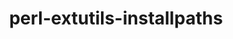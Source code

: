 ---
title: "perl-extutils-installpaths"
layout: cache
categories: [package, develop]
meta: {"versions": ["0.012"], "compilers": ["gcc@=7.3.1"], "oss": ["amzn2"], "platforms": ["linux"], "targets": ["aarch64", "neoverse_n1", "x86_64_v3"], "stacks": ["aws-ahug", "aws-ahug-aarch64", "root"], "num_specs": 9, "num_specs_by_stack": {"root": 9, "aws-ahug-aarch64": 8, "aws-ahug": 1}}
spec_details: [{"hash": "x6mytgjnrfg3fij4rzbkrhuatyguvkx6", "compiler": "gcc@=7.3.1", "versions": ["0.012"], "os": "amzn2", "platform": "linux", "target": "aarch64", "variants": ["build_system=perl"], "stacks": ["root", "aws-ahug-aarch64"], "size": "-", "tarball": "https://binaries.spack.io/develop/build_cache/linux-amzn2-aarch64/gcc-7.3.1/perl-extutils-installpaths-0.012/linux-amzn2-aarch64-gcc-7.3.1-perl-extutils-installpaths-0.012-x6mytgjnrfg3fij4rzbkrhuatyguvkx6.spack"}, {"hash": "yxcxl5o6uyeca7cghphueai2vqc7fr5t", "compiler": "gcc@=7.3.1", "versions": ["0.012"], "os": "amzn2", "platform": "linux", "target": "aarch64", "variants": ["build_system=perl"], "stacks": ["root", "aws-ahug-aarch64"], "size": "-", "tarball": "https://binaries.spack.io/develop/build_cache/linux-amzn2-aarch64/gcc-7.3.1/perl-extutils-installpaths-0.012/linux-amzn2-aarch64-gcc-7.3.1-perl-extutils-installpaths-0.012-yxcxl5o6uyeca7cghphueai2vqc7fr5t.spack"}, {"hash": "edblv5uhxgzy7q6gd3dobdc2gcqtng4m", "compiler": "gcc@=7.3.1", "versions": ["0.012"], "os": "amzn2", "platform": "linux", "target": "aarch64", "variants": ["build_system=perl"], "stacks": ["root", "aws-ahug-aarch64"], "size": "-", "tarball": "https://binaries.spack.io/develop/build_cache/linux-amzn2-aarch64/gcc-7.3.1/perl-extutils-installpaths-0.012/linux-amzn2-aarch64-gcc-7.3.1-perl-extutils-installpaths-0.012-edblv5uhxgzy7q6gd3dobdc2gcqtng4m.spack"}, {"hash": "dc5ahomxoekwxlfgrbv7hotlbfm43tii", "compiler": "gcc@=7.3.1", "versions": ["0.012"], "os": "amzn2", "platform": "linux", "target": "aarch64", "variants": ["build_system=perl"], "stacks": ["root", "aws-ahug-aarch64"], "size": "-", "tarball": "https://binaries.spack.io/develop/build_cache/linux-amzn2-aarch64/gcc-7.3.1/perl-extutils-installpaths-0.012/linux-amzn2-aarch64-gcc-7.3.1-perl-extutils-installpaths-0.012-dc5ahomxoekwxlfgrbv7hotlbfm43tii.spack"}, {"hash": "4lcygxlhabccsqxl3vqkaqeyqltjij5i", "compiler": "gcc@=7.3.1", "versions": ["0.012"], "os": "amzn2", "platform": "linux", "target": "neoverse_n1", "variants": ["build_system=perl"], "stacks": ["root", "aws-ahug-aarch64"], "size": "-", "tarball": "https://binaries.spack.io/develop/build_cache/linux-amzn2-neoverse_n1/gcc-7.3.1/perl-extutils-installpaths-0.012/linux-amzn2-neoverse_n1-gcc-7.3.1-perl-extutils-installpaths-0.012-4lcygxlhabccsqxl3vqkaqeyqltjij5i.spack"}, {"hash": "cw7lwn4gm7itvl5u5ywzw5g6sw25bkk2", "compiler": "gcc@=7.3.1", "versions": ["0.012"], "os": "amzn2", "platform": "linux", "target": "neoverse_n1", "variants": ["build_system=perl"], "stacks": ["root", "aws-ahug-aarch64"], "size": "-", "tarball": "https://binaries.spack.io/develop/build_cache/linux-amzn2-neoverse_n1/gcc-7.3.1/perl-extutils-installpaths-0.012/linux-amzn2-neoverse_n1-gcc-7.3.1-perl-extutils-installpaths-0.012-cw7lwn4gm7itvl5u5ywzw5g6sw25bkk2.spack"}, {"hash": "qlr2hrycdauvperqsfco36sumlfshtwc", "compiler": "gcc@=7.3.1", "versions": ["0.012"], "os": "amzn2", "platform": "linux", "target": "neoverse_n1", "variants": ["build_system=perl"], "stacks": ["root", "aws-ahug-aarch64"], "size": "-", "tarball": "https://binaries.spack.io/develop/build_cache/linux-amzn2-neoverse_n1/gcc-7.3.1/perl-extutils-installpaths-0.012/linux-amzn2-neoverse_n1-gcc-7.3.1-perl-extutils-installpaths-0.012-qlr2hrycdauvperqsfco36sumlfshtwc.spack"}, {"hash": "b2m4y63ihtybslz334pxtaihjnwvjiky", "compiler": "gcc@=7.3.1", "versions": ["0.012"], "os": "amzn2", "platform": "linux", "target": "neoverse_n1", "variants": ["build_system=perl"], "stacks": ["root", "aws-ahug-aarch64"], "size": "-", "tarball": "https://binaries.spack.io/develop/build_cache/linux-amzn2-neoverse_n1/gcc-7.3.1/perl-extutils-installpaths-0.012/linux-amzn2-neoverse_n1-gcc-7.3.1-perl-extutils-installpaths-0.012-b2m4y63ihtybslz334pxtaihjnwvjiky.spack"}, {"hash": "roha67tteb7moyuxovpqeccoc4gf3eap", "compiler": "gcc@=7.3.1", "versions": ["0.012"], "os": "amzn2", "platform": "linux", "target": "x86_64_v3", "variants": ["build_system=perl"], "stacks": ["aws-ahug", "root"], "size": "-", "tarball": "https://binaries.spack.io/develop/build_cache/linux-amzn2-x86_64_v3/gcc-7.3.1/perl-extutils-installpaths-0.012/linux-amzn2-x86_64_v3-gcc-7.3.1-perl-extutils-installpaths-0.012-roha67tteb7moyuxovpqeccoc4gf3eap.spack"}]
---